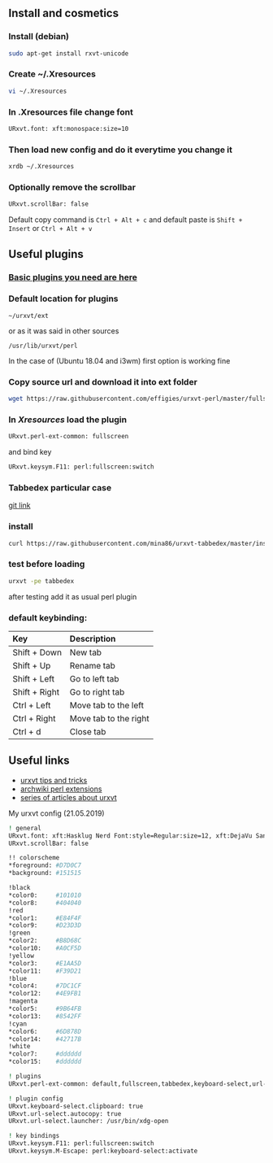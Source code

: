 
## Install and cosmetics

### Install (debian)

```sh
sudo apt-get install rxvt-unicode
```

### Create ~/.Xresources

```sh
vi ~/.Xresources
```

### In .Xresources file change font

```sh
URxvt.font: xft:monospace:size=10
```

### Then load new config and do it everytime you change it

```sh
xrdb ~/.Xresources
```

### Optionally remove the scrollbar

```sh
URxvt.scrollBar: false
```

Default copy command is `Ctrl + Alt + c` and default paste is `Shift + Insert` or `Ctrl + Alt + v`

## Useful plugins

### [Basic plugins you need are here](https://github.com/bookercodes/awesome-urxvt)
### Default location for plugins

`~/urxvt/ext`

or as it was said in other sources

`/usr/lib/urxvt/perl`

In the case of (Ubuntu 18.04 and i3wm) first option is working fine

### Copy source url and download it into **ext** folder

```sh
wget https://raw.githubusercontent.com/effigies/urxvt-perl/master/fullscreen
```

### In _Xresources_ load the plugin

```sh
URxvt.perl-ext-common: fullscreen
```

and bind key

```sh
URxvt.keysym.F11: perl:fullscreen:switch
```

### Tabbedex particular case

[git link](https://github.com/mina86/urxvt-tabbedex)

### install

```sh
curl https://raw.githubusercontent.com/mina86/urxvt-tabbedex/master/install | sh
```

### test before loading

```sh
urxvt -pe tabbedex
```

after testing add it as usual perl plugin

### default keybinding:

   | Key | Description |
   | :--- | :--- |
   | Shift + Down | New tab |
   | Shift + Up | Rename tab |
   | Shift + Left | Go to left tab |
   | Shift + Right | Go to right tab |
   | Ctrl + Left | Move tab to the left |
   | Ctrl + Right | Move tab to the right |
   | Ctrl + d | Close tab |

## Useful links

* [urxvt tips and tricks](https://wiki.archlinux.org/index.php/Rxvt-unicode/Tips_and_tricks)
* [archwiki perl extensions](https://wiki.archlinux.org/index.php/rxvt-unicode#Perl_extensions)
* [series of articles about urxvt](https://addy-dclxvi.github.io/post/configuring-urxvt/)

My urxvt config (21.05.2019)

```sh
! general
URxvt.font: xft:Hasklug Nerd Font:style=Regular:size=12, xft:DejaVu Sans:pixelsize=10
URxvt.scrollBar: false

!! colorscheme
*foreground: #D7D0C7
*background: #151515

!black
*color0:     #101010
*color8:     #404040
!red
*color1:     #E84F4F
*color9:     #D23D3D
!green
*color2:     #B8D68C
*color10:    #A0CF5D
!yellow
*color3:     #E1AA5D
*color11:    #F39D21
!blue
*color4:     #7DC1CF
*color12:    #4E9FB1
!magenta
*color5:     #9B64FB
*color13:    #8542FF
!cyan
*color6:     #6D878D
*color14:    #42717B
!white
*color7:     #dddddd
*color15:    #dddddd

! plugins
URxvt.perl-ext-common: default,fullscreen,tabbedex,keyboard-select,url-select

! plugin config
URxvt.keyboard-select.clipboard: true
URxvt.url-select.autocopy: true
URxvt.url-select.launcher: /usr/bin/xdg-open

! key bindings
URxvt.keysym.F11: perl:fullscreen:switch
URxvt.keysym.M-Escape: perl:keyboard-select:activate
```


